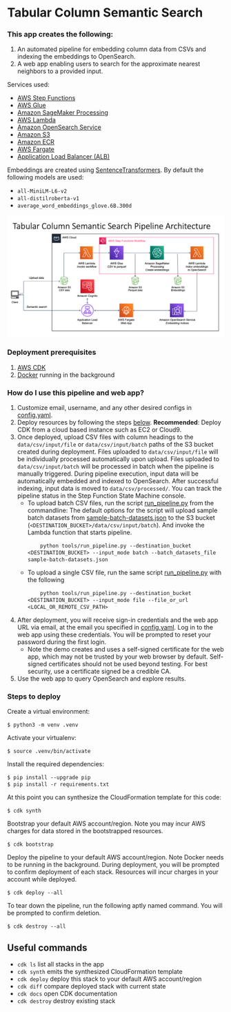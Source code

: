 # Tabular Column Semantic Search

### This app creates the following:
1. An automated pipeline for embedding column data from CSVs and indexing the embeddings to OpenSearch.
2. A web app enabling users to search for the approximate nearest neighbors to a provided input.

Services used:
- [AWS Step Functions](https://docs.aws.amazon.com/step-functions/?id=docs_gateway)
- [AWS Glue](https://docs.aws.amazon.com/glue/?id=docs_gateway)
- [Amazon SageMaker Processing](https://docs.aws.amazon.com/sagemaker/?id=docs_gateway)
- [AWS Lambda](https://docs.aws.amazon.com/lambda/?id=docs_gateway)
- [Amazon OpenSearch Service](https://docs.aws.amazon.com/opensearch-service/?id=docs_gateway)
- [Amazon S3](https://docs.aws.amazon.com/s3/?id=docs_gateway)
- [Amazon ECR](http://aws.amazon.com/ecr/)
- [AWS Fargate](https://docs.aws.amazon.com/ecs/index.html)
- [Application Load Balancer (ALB)](https://docs.aws.amazon.com/elasticloadbalancing/latest/application/introduction.html)

Embeddings are created using [SentenceTransformers](https://www.sbert.net/).
By default the following models are used:
- `all-MiniLM-L6-v2`
- `all-distilroberta-v1`
- `average_word_embeddings_glove.6B.300d`

![Architecture](architecture.png)

### Deployment prerequisites
1. [AWS CDK](https://docs.aws.amazon.com/cdk/v2/guide/getting_started.html)
2. [Docker](https://docs.docker.com/get-docker/) running in the background

### How do I use this pipeline and web app?
1. Customize email, username, and any other desired configs in [config.yaml](config.yaml).
2. Deploy resources by following the steps [below](#steps-to-deploy).
        **Recommended**: Deploy CDK from a cloud based instance such as EC2 or Cloud9.
3. Once deployed, upload CSV files with column headings to the `data/csv/input/file` or `data/csv/input/batch` paths of the S3 bucket created during deployment. Files uploaded to `data/csv/input/file` will be individually processed automatically upon upload. Files uploaded to `data/csv/input/batch` will be processed in batch when the pipeline is manually triggered. During pipeline execution, input data will be automatically embedded and indexed to OpenSearch. After successful indexing, input data is moved to `data/csv/processed/`. You can track the pipeline status in the Step Function State Machine console.
    * To upload batch CSV files, run the script [run_pipeline.py](tools/run_pipeline.py) from the commandline:
        The default options for the script will upload sample batch datasets from [sample-batch-datasets.json](sample-batch-datasets.json) to the S3 bucket (`<DESTINATION_BUCKET>/data/csv/input/batch`). And invoke the Lambda function that starts pipeline.
        ```
            python tools/run_pipeline.py --destination_bucket <DESTINATION_BUCKET> --input_mode batch --batch_datasets_file sample-batch-datasets.json
        ```
    * To upload a single CSV file, run the same script [run_pipeline.py](tools/run_pipeline.py) with the following
        ```
            python tools/run_pipeline.py --destination_bucket <DESTINATION_BUCKET> --input_mode file --file_or_url <LOCAL_OR_REMOTE_CSV_PATH>
        ```
4. After deployment, you will receive sign-in credentials and the web app URL via email, at the email you specified in [config.yaml](config.yaml). Log in to the web app using these credentials. You will be prompted to reset your password during the first login.
    * Note the demo creates and uses a self-signed certificate for the web app, which may not be trusted by your web browser by default. Self-signed certificates should not be used beyond testing. For best security, use a certificate signed be a credible CA. 
5. Use the web app to query OpenSearch and explore results.

### Steps to deploy
Create a virtual environment:

```
$ python3 -m venv .venv
```

Activate your virtualenv:

```
$ source .venv/bin/activate
```

Install the required dependencies:

```
$ pip install --upgrade pip
$ pip install -r requirements.txt
```

At this point you can synthesize the CloudFormation template for this code:

```
$ cdk synth
```

Bootstrap your default AWS account/region. Note you may incur AWS charges for data stored in the bootstrapped resources.

```
$ cdk bootstrap
```

Deploy the pipeline to your default AWS account/region. Note Docker needs to be running in the background. During deployment, you will be prompted to confirm deployment of each stack. Resources will incur charges in your account while deployed.

```
$ cdk deploy --all
```

To tear down the pipeline, run the following aptly named command. You will be prompted to confirm deletion.

```
$ cdk destroy --all
```

## Useful commands

 * `cdk ls`          list all stacks in the app
 * `cdk synth`       emits the synthesized CloudFormation template
 * `cdk deploy`      deploy this stack to your default AWS account/region
 * `cdk diff`        compare deployed stack with current state
 * `cdk docs`        open CDK documentation
 * `cdk destroy`     destroy existing stack
